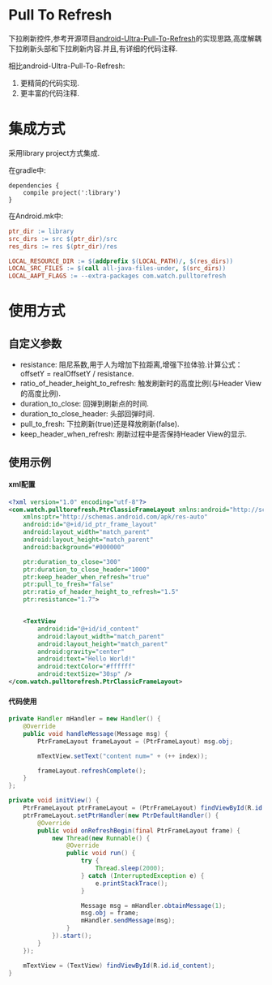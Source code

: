 # Pull To Refresh

下拉刷新控件,参考开源项目[android-Ultra-Pull-To-Refresh](https://github.com/liaohuqiu/android-Ultra-Pull-To-Refresh)的实现思路,高度解耦下拉刷新头部和下拉刷新内容.并且,有详细的代码注释.

相比android-Ultra-Pull-To-Refresh:
1. 更精简的代码实现.
2. 更丰富的代码注释.

# 集成方式

采用library project方式集成.

在gradle中:

```
dependencies {
    compile project(':library')
}
```

在Android.mk中:
```makefile
ptr_dir := library
src_dirs := src $(ptr_dir)/src
res_dirs := res $(ptr_dir)/res

LOCAL_RESOURCE_DIR := $(addprefix $(LOCAL_PATH)/, $(res_dirs))
LOCAL_SRC_FILES := $(call all-java-files-under, $(src_dirs))
LOCAL_AAPT_FLAGS := --extra-packages com.watch.pulltorefresh
```

# 使用方式

## 自定义参数

* resistance: 阻尼系数,用于人为增加下拉距离,增强下拉体验.计算公式：offsetY = realOffsetY / resistance.
* ratio_of_header_height_to_refresh: 触发刷新时的高度比例(与Header View的高度比例).
* duration_to_close: 回弹到刷新点的时间.
* duration_to_close_header: 头部回弹时间.
* pull_to_fresh: 下拉刷新(true)还是释放刷新(false).
* keep_header_when_refresh: 刷新过程中是否保持Header View的显示.

## 使用示例

#### xml配置
```xml
<?xml version="1.0" encoding="utf-8"?>
<com.watch.pulltorefresh.PtrClassicFrameLayout xmlns:android="http://schemas.android.com/apk/res/android"
    xmlns:ptr="http://schemas.android.com/apk/res-auto"
    android:id="@+id/id_ptr_frame_layout"
    android:layout_width="match_parent"
    android:layout_height="match_parent"
    android:background="#000000"

    ptr:duration_to_close="300"
    ptr:duration_to_close_header="1000"
    ptr:keep_header_when_refresh="true"
    ptr:pull_to_fresh="false"
    ptr:ratio_of_header_height_to_refresh="1.5"
    ptr:resistance="1.7">


    <TextView
        android:id="@+id/id_content"
        android:layout_width="match_parent"
        android:layout_height="match_parent"
        android:gravity="center"
        android:text="Hello World!"
        android:textColor="#ffffff"
        android:textSize="30sp" />
</com.watch.pulltorefresh.PtrClassicFrameLayout>
```

#### 代码使用
```java
private Handler mHandler = new Handler() {
    @Override
    public void handleMessage(Message msg) {
        PtrFrameLayout frameLayout = (PtrFrameLayout) msg.obj;

        mTextView.setText("content num=" + (++ index));

        frameLayout.refreshComplete();
    }
};

private void initView() {
    PtrFrameLayout ptrFrameLayout = (PtrFrameLayout) findViewById(R.id.id_ptr_frame_layout);
    ptrFrameLayout.setPtrHandler(new PtrDefaultHandler() {
        @Override
        public void onRefreshBegin(final PtrFrameLayout frame) {
            new Thread(new Runnable() {
                @Override
                public void run() {
                    try {
                        Thread.sleep(2000);
                    } catch (InterruptedException e) {
                        e.printStackTrace();
                    }

                    Message msg = mHandler.obtainMessage(1);
                    msg.obj = frame;
                    mHandler.sendMessage(msg);
                }
            }).start();
        }
    });

    mTextView = (TextView) findViewById(R.id.id_content);
}
```